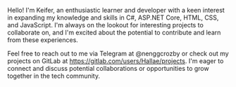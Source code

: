 Hello! I'm Keifer, an enthusiastic learner and developer with a keen interest in expanding my knowledge and skills in C#, ASP.NET Core, HTML, CSS, and JavaScript. I'm always on the lookout for interesting projects to collaborate on, and I'm excited about the potential to contribute and learn from these experiences.

Feel free to reach out to me via Telegram at @nenggcrozby or check out my projects on GitLab at https://gitlab.com/users/Hallae/projects. I'm eager to connect and discuss potential collaborations or opportunities to grow together in the tech community.

